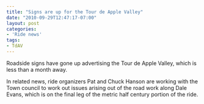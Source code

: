 ```yaml
---
title: "Signs are up for the Tour de Apple Valley"
date: "2010-09-29T12:47:17-07:00"
layout: post
categories:
- 'Ride news'
tags:
- TdAV
---
```


Roadside signs have gone up advertising the Tour de Apple Valley, which is less than a month away.  
  
In related news, ride organizers Pat and Chuck Hanson are working with the Town council to work out issues arising out of the road work along Dale Evans, which is on the final leg of the metric half century portion of the ride.